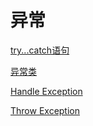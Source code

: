 # 异常

[try...catch语句](csharp-exception-try-catch.md)

[异常类](csharp-exception-type.md)

[Handle Exception](csharp-handle-exception.md)

[Throw Exception](csharp-exception-throw.md)
